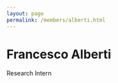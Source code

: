 ```yaml
---
layout: page
permalink: /members/alberti.html
---
```

# Francesco Alberti
<!-- [![]({{site.baseurl}}/images/WilsonAndre.jpg){: .left .round .small}](/members/alberti.html) -->
Research Intern  

<!--
{% include icon-email.html email="michelle.wilson-andre@u-paris.fr" %}  
{% include icon-webpage.html link="www.linkedin.com/in/mwilson-link/" %}
-->